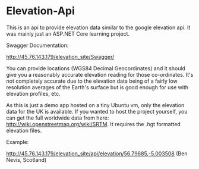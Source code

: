 # Elevation-Api
This is an api to provide elevation data similar to the google elevation api. It was mainly just an ASP.NET Core learning project. 

Swagger Documentation: 

http://45.76.143.179/elevation_site/Swagger/

You can provide locations (WGS84 Decimal Geocordinates) and it should give you a reasonably accurate elevation reading for those co-ordinates. It's not completely accurate due to the elevation data being of a fairly low resolution averages of the Earth's surface but is good enough for use with elevation profiles, etc.

As this is just a demo app hosted on a tiny Ubuntu vm, only the elevation data for the UK is available. If you wanted to host the project yourself, you can get the full worldwide data from here: http://wiki.openstreetmap.org/wiki/SRTM. It requires the .hgt formatted elevation files.

Example:

http://45.76.143.179/elevation_site/api/elevation/56.79685,-5.003508 (Ben Nevis, Scotland) 



